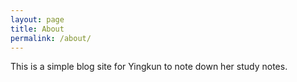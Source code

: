 ```yaml
---
layout: page
title: About
permalink: /about/
---
```


This is a simple blog site for Yingkun to note down her study notes. 


